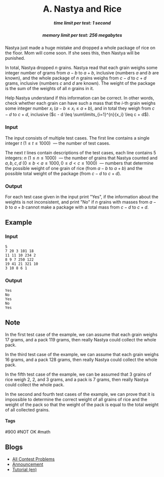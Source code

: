 <h1 style='text-align: center;'> A. Nastya and Rice</h1>

<h5 style='text-align: center;'>time limit per test: 1 second</h5>
<h5 style='text-align: center;'>memory limit per test: 256 megabytes</h5>

Nastya just made a huge mistake and dropped a whole package of rice on the floor. Mom will come soon. If she sees this, then Nastya will be punished.

In total, Nastya dropped $n$ grains. Nastya read that each grain weighs some integer number of grams from $a - b$ to $a + b$, inclusive (numbers $a$ and $b$ are known), and the whole package of $n$ grains weighs from $c - d$ to $c + d$ grams, inclusive (numbers $c$ and $d$ are known). The weight of the package is the sum of the weights of all $n$ grains in it.

Help Nastya understand if this information can be correct. In other words, check whether each grain can have such a mass that the $i$-th grain weighs some integer number $x_i$ $(a - b \leq x_i \leq a + b)$, and in total they weigh from $c - d$ to $c + d$, inclusive ($c - d \leq \sum\limits_{i=1}^{n}{x_i} \leq c + d$).

### Input

The input consists of multiple test cases. The first line contains a single integer $t$ $(1 \leq t \leq 1000)$  — the number of test cases. 

The next $t$ lines contain descriptions of the test cases, each line contains $5$ integers: $n$ $(1 \leq n \leq 1000)$  — the number of grains that Nastya counted and $a, b, c, d$ $(0 \leq b < a \leq 1000, 0 \leq d < c \leq 1000)$  — numbers that determine the possible weight of one grain of rice (from $a - b$ to $a + b$) and the possible total weight of the package (from $c - d$ to $c + d$).

### Output

For each test case given in the input print "Yes", if the information about the weights is not inconsistent, and print "No" if $n$ grains with masses from $a - b$ to $a + b$ cannot make a package with a total mass from $c - d$ to $c + d$.

## Example

### Input


```text
5
7 20 3 101 18
11 11 10 234 2
8 9 7 250 122
19 41 21 321 10
3 10 8 6 1
```
### Output


```text
Yes
No
Yes
No
Yes
```
## Note

In the first test case of the example, we can assume that each grain weighs $17$ grams, and a pack $119$ grams, then really Nastya could collect the whole pack.

In the third test case of the example, we can assume that each grain weighs $16$ grams, and a pack $128$ grams, then really Nastya could collect the whole pack.

In the fifth test case of the example, we can be assumed that $3$ grains of rice weigh $2$, $2$, and $3$ grams, and a pack is $7$ grams, then really Nastya could collect the whole pack.

In the second and fourth test cases of the example, we can prove that it is impossible to determine the correct weight of all grains of rice and the weight of the pack so that the weight of the pack is equal to the total weight of all collected grains.



#### Tags 

#900 #NOT OK #math 

## Blogs
- [All Contest Problems](../Codeforces_Round_637_(Div._2)_-_Thanks,_Ivan_Belonogov!.md)
- [Announcement](../blogs/Announcement.md)
- [Tutorial (en)](../blogs/Tutorial_(en).md)

